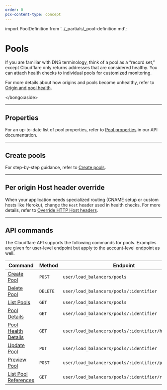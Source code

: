 ```yaml
---
order: 0
pcx-content-type: concept
---
```


import PoolDefinition from '../_partials/_pool-definition.md';

# Pools

<PoolDefinition />

If you are familiar with DNS terminology, think of a pool as a “record set,” except Cloudflare only returns addresses that are considered healthy. You can attach health checks to individual pools for customized monitoring.

<Aside>

For more details about how origins and pools become unhealthy, refer to [Origin and pool health](/understand-basics/health-details).

</bongo:aside>

---

## Properties

For an up-to-date list of pool properties, refer to [Pool properties](https://api.cloudflare.com/#load-balancer-pools-properties) in our API documentation.

---

## Create pools

For step-by-step guidance, refer to [Create pools](/how-to/create-pool).

---

## Per origin Host header override

When your application needs specialized routing (CNAME setup or custom hosts like Heroku), change the `Host` header used in health checks. For more details, refer to [Override HTTP Host headers](/additional-options/override-http-host-headers).

---

## API commands

The Cloudflare API supports the following commands for pools. Examples are given for user-level endpoint but apply to the account-level endpoint as well.

<TableWrap>

<table>
  <thead>
    <tr>
      <th>
        <strong>Command</strong>
      </th>
      <th>
        <strong>Method</strong>
      </th>
      <th>
        <strong>Endpoint</strong>
      </th>
    </tr>
  </thead>
  <tbody>
    <tr>
      <td>
        <a href="https://api.cloudflare.com/#load-balancer-pools-create-pool">Create Pool</a>
      </td>
      <td>
        <code class="InlineCode">POST</code>
      </td>
      <td>
        <code class="InlineCode">user/load_balancers/pools</code>
      </td>
    </tr>
    <tr>
      <td>
        <a href="https://api.cloudflare.com/#load-balancer-pools-delete-pool">Delete Pool</a>
      </td>
      <td>
        <code class="InlineCode">DELETE</code>
      </td>
      <td>
        <code class="InlineCode">user/load_balancers/pools/:identifier</code>
      </td>
    </tr>
    <tr>
      <td>
        <a href="https://api.cloudflare.com/#load-balancer-pools-list-pools">List Pools</a>
      </td>
      <td>
        <code class="InlineCode">GET</code>
      </td>
      <td>
        <code class="InlineCode">user/load_balancers/pools</code>
      </td>
    </tr>
    <tr>
      <td>
        <a href="https://api.cloudflare.com/#load-balancer-pools-pool-details">Pool Details</a>
      </td>
      <td>
        <code class="InlineCode">GET</code>
      </td>
      <td>
        <code class="InlineCode">user/load_balancers/pools/:identifier</code>
      </td>
    </tr>
    <tr>
      <td>
        <a href="https://api.cloudflare.com/#load-balancer-pools-pool-health-details">
          Pool Health Details
        </a>
      </td>
      <td>
        <code class="InlineCode">GET</code>
      </td>
      <td>
        <code class="InlineCode">user/load_balancers/pools/:identifier/health</code>
      </td>
    </tr>
    <tr>
      <td>
        <a href="https://api.cloudflare.com/#load-balancer-pools-update-pool">Update Pool</a>
      </td>
      <td>
        <code class="InlineCode">PUT</code>
      </td>
      <td>
        <code class="InlineCode">user/load_balancers/pools/:identifier</code>
      </td>
    </tr>
    <tr>
      <td>
        <a href="https://api.cloudflare.com/#load-balancer-pools-preview-pool">Preview Pool</a>
      </td>
      <td>
        <code class="InlineCode">POST</code>
      </td>
      <td>
        <code class="InlineCode">user/load_balancers/pools/:identifier/preview</code>
      </td>
    </tr>
    <tr>
      <td>
        <a href="https://api.cloudflare.com/#load-balancer-pools-list-pool-references">
          List Pool References
        </a>
      </td>
      <td>
        <code class="InlineCode">GET</code>
      </td>
      <td>
        <code class="InlineCode">user/load_balancers/pools/:identifier/references</code>
      </td>
    </tr>
  </tbody>
</table>

</TableWrap>

